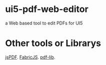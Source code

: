 # ui5-pdf-web-editor
a Web based tool to edit PDFs for UI5


# Other tools or Librarys
[jsPDF]([https://pages.github.com/](https://github.com/parallax/jsPDF)).
[FabricJS]([https://pages.github.com/](https://github.com/fabricjs/fabric.js)).
[pdf-lib]([https://pages.github.com/](https://github.com/Hopding/pdf-lib)).
